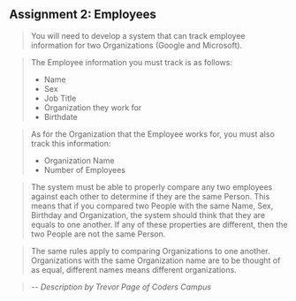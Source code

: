 Assignment 2: Employees
-----

> You will need to develop a system that can track employee information for two Organizations (Google and Microsoft). 

> The Employee information you must track is as follows:
> * Name
> * Sex
> * Job Title
> * Organization they work for
> * Birthdate

> As for the Organization that the Employee works for, you must also track this information:
> * Organization Name
> * Number of Employees

> The system must be able to properly compare any two employees against each other to determine if they are the same Person. This means that if you compared two People with the same Name, Sex, Birthday and Organization, the system should think that they are equals to one another. If any of these properties are different, then the two People are not the same Person.

> The same rules apply to comparing Organizations to one another. Organizations with the same Organization name are to be thought of as equal, different names means different organizations.

> *-- Description by Trevor Page of Coders Campus*
